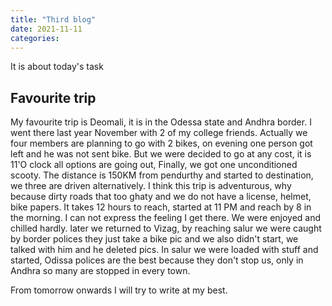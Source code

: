 ```yaml
---
title: "Third blog"
date: 2021-11-11
categories:
---
```


It is about today's task

## Favourite trip

My favourite trip is Deomali, it is in the Odessa state and Andhra border. I went there last year November with 2 of my college friends. Actually we four members are planning to go with 2 bikes, on evening one person got left and he was not sent bike. But we were decided to go at any cost, it is 11'O clock all options are going out, Finally, we got one unconditioned scooty. The distance is 150KM from pendurthy and started to destination, we three are driven alternatively. I think this trip is adventurous, why because dirty roads that too ghaty and we do not have a license, helmet, bike papers. It takes 12 hours to reach, started at 11 PM and reach by 8 in the morning. I can not express the feeling I get there. We were enjoyed and chilled hardly. later we returned to Vizag, by reaching salur we were caught by border polices they just take a bike pic and we also didn't start, we talked with him and he deleted pics. In salur we were loaded with stuff and started, Odissa polices are the best because they don't stop us, only in Andhra so many are stopped in every town.

From tomorrow onwards I will try to write at my best.